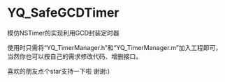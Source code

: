 # YQ_SafeGCDTimer
模仿NSTimer的实现利用GCD封装定时器

使用时只需将“YQ_TimerManager.h”和“YQ_TimerManager.m”加入工程即可，当然你也可以按自己的需求修改代码、增删接口。

喜欢的朋友点个star支持一下啦 谢谢:)
